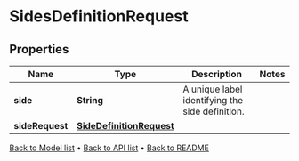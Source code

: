 

# SidesDefinitionRequest


## Properties

| Name | Type | Description | Notes |
|------------ | ------------- | ------------- | -------------|
|**side** | **String** | A unique label identifying the side definition. |  |
|**sideRequest** | [**SideDefinitionRequest**](SideDefinitionRequest.md) |  |  |



[Back to Model list](../README.md#documentation-for-models) &#8226; [Back to API list](../README.md#documentation-for-api-endpoints) &#8226; [Back to README](../README.md)


